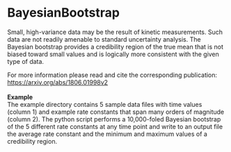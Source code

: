 # BayesianBootstrap

Small, high-variance data may be the result of kinetic measurements. Such data are not readily amenable to standard uncertainty analysis. The Bayesian bootstrap provides a credibility region of the true mean that is not biased toward small values and is logically more consistent with the given type of data.

For more information please read and cite the corresponding publication: https://arxiv.org/abs/1806.01998v2    
<br />
**Example**<br />
The example directory contains 5 sample data files with time values (column 1) and example rate constants that span many orders of magnitude (column 2).  The python script performs a 10,000-foled Bayesian bootstrap of the 5 different rate constants at any time point and write to an output file the average rate constant and the minimum and maximum values of a credibility region.  
  

